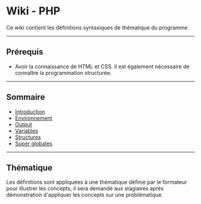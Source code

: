 # Wiki - PHP

Ce wiki contient les définitions syntaxiques de thématique du programme

___

## Prérequis

* Avoir la connaissance de HTML et CSS. Il est également nécessaire de connaître
la programmation structurée.

___

## Sommaire

* [Introduction](https://github.com/seeren-training/PHP/wiki/01)
* [Environnement](https://github.com/seeren-training/PHP/wiki/02)
* [Output](https://github.com/seeren-training/PHP/wiki/02)
* [Variables](https://github.com/seeren-training/PHP/wiki/03)
* [Structures](https://github.com/seeren-training/PHP/wiki/04)
* [Super globales](https://github.com/seeren-training/PHP/wiki/05)

___

## Thématique

Les définitions sont appliquées à une thématique définie par le formateur pour illustrer les concepts, il sera demandé aux stagiaires après démonstration d'appliquer les concepts sur une problématique.
